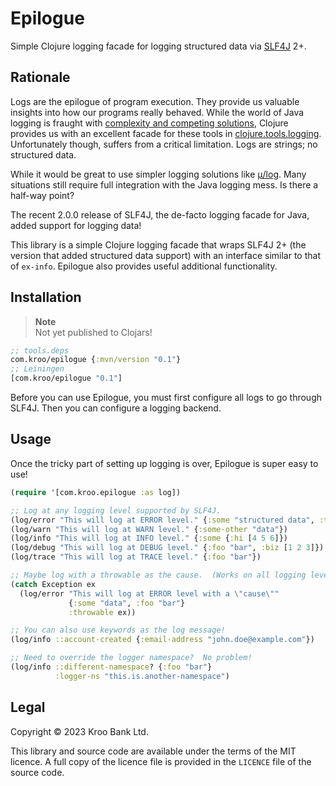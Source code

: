 # Epilogue

Simple Clojure logging facade for logging structured data via [SLF4J][] 2+.

[SLF4J]: https://www.slf4j.org/


## Rationale

Logs are the epilogue of program execution.  They provide us valuable insights
into how our programs really behaved.  While the world of Java logging is
fraught with [complexity and competing solutions][Logging in Clojure], Clojure
provides us with an excellent facade for these tools in
[clojure.tools.logging][].  Unfortunately though, suffers from a critical
limitation.  Logs are strings; no structured data.

While it would be great to use simpler logging solutions like [μ/log][mulog].
Many situations still require full integration with the Java logging mess.  Is
there a half-way point?

The recent 2.0.0 release of SLF4J, the de-facto logging facade for Java, added
support for logging data!

This library is a simple Clojure logging facade that wraps SLF4J 2+ (the
version that added structured data support) with an interface similar to that
of `ex-info`.  Epilogue also provides useful additional functionality.

[Logging in Clojure]: https://lambdaisland.com/blog/2020-06-12-logging-in-clojure-making-sense-of-the-mess
[clojure.tools.logging]: https://github.com/clojure/tools.logging
[mulog]: https://github.com/BrunoBonacci/mulog


## Installation

> **Note**<br>
> Not yet published to Clojars!

```clojure
;; tools.deps
com.kroo/epilogue {:mvn/version "0.1"}
;; Leiningen
[com.kroo/epilogue "0.1"]
```

Before you can use Epilogue, you must first configure all logs to go through SLF4J.
Then you can configure a logging backend.


## Usage

Once the tricky part of setting up logging is over, Epilogue is super easy to use!

```clojure
(require '[com.kroo.epilogue :as log])

;; Log at any logging level supported by SLF4J.
(log/error "This will log at ERROR level." {:some "structured data", :to-add-to "the log"})
(log/warn "This will log at WARN level." {:some-other "data"})
(log/info "This will log at INFO level." {:some {:hi [4 5 6]})
(log/debug "This will log at DEBUG level." {:foo "bar", :biz [1 2 3]})
(log/trace "This will log at TRACE level." {:foo "bar"})

;; Maybe log with a throwable as the cause.  (Works on all logging levels.)
(catch Exception ex
  (log/error "This will log at ERROR level with a \"cause\""
             {:some "data", :foo "bar"}
             :throwable ex))

;; You can also use keywords as the log message!
(log/info ::account-created {:email-address "john.doe@example.com"})

;; Need to override the logger namespace?  No problem!
(log/info ::different-namespace? {:foo "bar"}
          :logger-ns "this.is.another-namespace")
```

[logback]: https://logback.qos.ch


## Legal

Copyright © 2023 Kroo Bank Ltd.

This library and source code are available under the terms of the MIT licence.
A full copy of the licence file is provided in the `LICENCE` file of the source
code.
